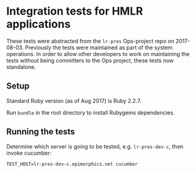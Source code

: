 # Integration tests for HMLR applications

These tests were abstracted from the `lr-pres` Ops-project repo on 2017-08-03.
Previously the tests were maintained as part of the system operations. In order
to allow other developers to work on maintaining the tests without being
committers to the Ops project, these tests now standalone.

## Setup

Standard Ruby version (as of Aug 2017) is Ruby 2.2.7.

Run `bundle` in the root directory to install Rubygems dependencies.

## Running the tests

Determine which server is going to be tested, e.g. `lr-pres-dev-c`, then
invoke cucumber:

    TEST_HOST=lr-pres-dev-c.epimorphics.net cucumber

